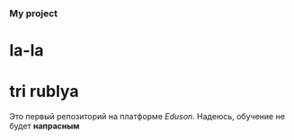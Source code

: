 ### My project

# la-la
# tri rublya

Это первый репозиторий на платформе _Eduson_. Надеюсь, обучение не будет **напрасным**
